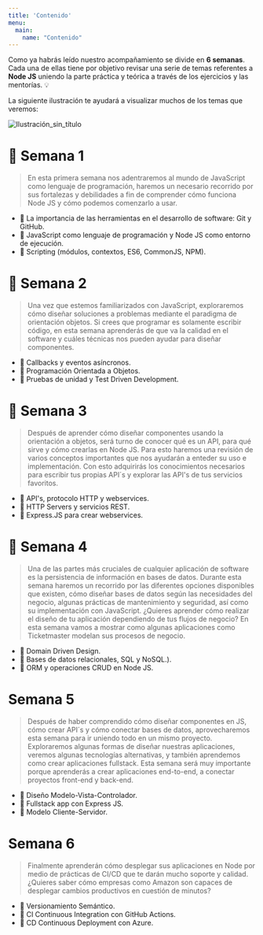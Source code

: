 ```yaml
---
title: 'Contenido'
menu:
  main:
    name: "Contenido"
---
```


Como ya habrás leído nuestro acompañamiento se divide en **6 semanas**. Cada una de ellas tiene por objetivo revisar una serie de temas referentes a **Node JS** uniendo la parte práctica y teórica a través de los ejercicios y las mentorías. 💡

La siguiente ilustración te ayudará a visualizar muchos de los temas que veremos:

![Ilustración_sin_título](https://user-images.githubusercontent.com/17634377/160545349-1623060f-e75f-43cf-b7f9-0c1140ca9f9f.png)

# 🚀 Semana 1

> En esta primera semana nos adentraremos al mundo de JavaScript como lenguaje de programación, haremos un necesario recorrido por sus fortalezas y debilidades a fin de comprender cómo funciona Node JS y cómo podemos comenzarlo a usar.

- 📍 La importancia de las herramientas en el desarrollo de software: Git y GitHub.
- 📍 JavaScript como lenguaje de programación y Node JS como entorno de ejecución.
- 📍 Scripting (módulos, contextos, ES6, CommonJS, NPM).

# 🚀 Semana 2

> Una vez que estemos familiarizados con JavaScript, exploraremos cómo diseñar soluciones a problemas mediante el paradigma de orientación objetos. Si crees que programar es solamente escribir código, en esta semana aprenderás de que va la calidad en el software y cuáles técnicas nos pueden ayudar para diseñar componentes.

- 📍 Callbacks y eventos asíncronos.
- 📍 Programación Orientada a Objetos.
- 📍 Pruebas de unidad y Test Driven Development.

# 🚀 Semana 3

> Después de aprender cómo diseñar componentes usando la orientación a objetos, será turno de conocer qué es un API, para qué sirve y cómo crearlas en Node JS. Para esto haremos una revisión de varios conceptos importantes que nos ayudarán a enteder su uso e implementación. Con esto adquirirás los conocimientos necesarios para escribir tus propias API´s y explorar las API's de tus servicios favoritos.

- 📍 API's, protocolo HTTP y webservices.
- 📍 HTTP Servers y servicios REST.
- 📍 Express.JS para crear webservices.

# 🚀 Semana 4

> Una de las partes más cruciales de cualquier aplicación de software es la persistencia de información en bases de datos. Durante esta semana haremos un recorrido por las diferentes opciones disponibles que existen, cómo diseñar bases de datos según las necesidades del negocio, algunas prácticas de mantenimiento y seguridad, así como su implementación con JavaScript. ¿Quieres aprender cómo realizar el diseño de tu aplicación dependiendo de tus flujos de negocio? En esta semana vamos a mostrar como algunas aplicaciones como Ticketmaster modelan sus procesos de negocio.

- 📍 Domain Driven Design.
- 📍 Bases de datos relacionales, SQL y NoSQL.).
- 📍 ORM y operaciones CRUD en Node JS.

# Semana 5

> Después de haber comprendido cómo diseñar componentes en JS, cómo crear API´s y cómo conectar bases de datos, aprovecharemos esta semana para ir uniendo todo en un mismo proyecto. Exploraremos algunas formas de diseñar nuestras aplicaciones, veremos algunas tecnologías alternativas, y también aprendemos como crear aplicaciones fullstack. Esta semana será muy importante porque aprenderás a crear aplicaciones end-to-end, a conectar proyectos front-end y back-end.

- 📍 Diseño Modelo-Vista-Controlador.
- 📍 Fullstack app con Express JS.
- 📍 Modelo Cliente-Servidor.

# Semana 6

> Finalmente aprenderán cómo desplegar sus aplicaciones en Node por medio de prácticas de CI/CD que te darán mucho soporte y calidad. ¿Quieres saber cómo empresas como Amazon son capaces de desplegar cambios productivos en cuestión de minutos?

- 📍 Versionamiento Semántico.
- 📍 CI Continuous Integration con GitHub Actions.
- 📍 CD Continuous Deployment con Azure.
